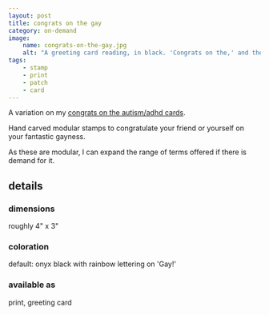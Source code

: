 ```yaml
---
layout: post
title: congrats on the gay
category: on-demand
image: 
    name: congrats-on-the-gay.jpg
    alt: "A greeting card reading, in black. 'Congrats on the,' and then, in rainbow, 'Gay!'"
tags:
    - stamp
    - print
    - patch
    - card
---
```


A variation on my [congrats on the autism/adhd cards](congrats-ND).

Hand carved modular stamps to congratulate your friend or yourself on your fantastic gayness.

As these are modular, I can expand the range of terms offered if there is demand for it.

## details

### dimensions

roughly 4" x 3"

### coloration

default: onyx black with rainbow lettering on 'Gay!'

### available as

print, greeting card
